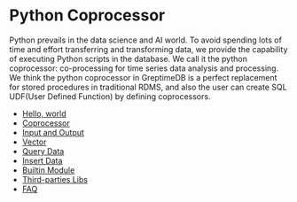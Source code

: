 # Python Coprocessor
Python prevails in the data science and AI world. To avoid spending lots of time and effort transferring and transforming data, we provide the capability of executing Python scripts in the database. We call it the python coprocessor: co-processing for time series data analysis and processing.
We think the python coprocessor in GreptimeDB is a perfect replacement for stored procedures in traditional RDMS, and also the user can create SQL UDF(User Defined Function) by defining coprocessors.

* [Hello, world](./python-coprocessor/hello.md)
* [Coprocessor](./python-coprocessor/coprocessor.md)
* [Input and Output](./python-coprocessor/io.md)
* [Vector](./python-coprocessor/vector.md)
* [Query Data](./python-coprocessor/query-data.md)
* [Insert Data](./python-coprocessor/insert-data.md)
* [Builtin Module](./python-coprocessor/builtin.md)
* [Third-parties Libs](./python-coprocessor/third-parties.md)
* [FAQ](./python-coprocessor/faq.md)